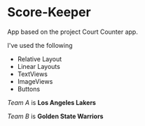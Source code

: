 # Score-Keeper
App based on the project Court Counter app.

I've used the following
- Relative Layout
- Linear Layouts
- TextViews
- ImageViews
- Buttons

*Team A* is **Los Angeles Lakers**

*Team B* is **Golden State Warriors**
